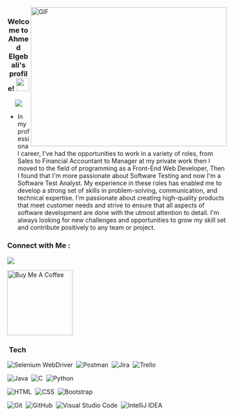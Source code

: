 <img align="right" alt="GIF" src="https://github.com/abhisheknaiidu/abhisheknaiidu/blob/master/code.gif?raw=true" width="450" height="320" />

<h3 align="center">
  Welcome to Ahmed Elgebali's profile!
  <img src="https://media.giphy.com/media/hvRJCLFzcasrR4ia7z/giphy.gif" width="30">
</h3>

<!-- Typing SVG by DenverCoder1 - https://github.com/DenverCoder1/readme-typing-svg -->
<p align="center">
  <a href="https://github.com/DenverCoder1/readme-typing-svg"><img src="https://readme-typing-svg.herokuapp.com/?lines=Software-Test-Automation;Passionate-About-Technology;Very-Ambitious;Always%20learning%20new%20things&font=Fira%20Code&center=true&width=440&height=45&color=f75c7e&vCenter=true&size=22"></a>
</p> 

- In my professional career, I've had the opportunities to work in a variety of roles, from Sales to Financial Accountant to Manager at my private work then I moved to the field of programming as a  Front-End Web Developer, Then I found that I'm more passionate about Software Testing and now I'm a Software Test Analyst.
My experience in these roles has enabled me to develop a strong set of skills in problem-solving, communication, and technical expertise. 
I'm passionate about creating high-quality products that meet customer needs and strive to ensure that all aspects of software development are done with the utmost attention to detail. 
I'm always looking for new challenges and opportunities to grow my skill set and contribute positively to any team or project.

### Connect with Me :

<a href="https://linkedin.com/in/ahmedelgebali/" target="_blank"><img src="https://img.shields.io/badge/-Ahmed%20Elgebali-0077B5?style=for-the-badge&logo=Linkedin&logoColor=white"/></a>

<a href="https://www.buymeacoffee.com/ahmedelgebali" target="_blank"><img src="https://cdn.buymeacoffee.com/buttons/v2/default-red.png" alt="Buy Me A Coffee" width="150" ></a>


###  &nbsp;Tech 
![Selenium WebDriver](https://img.shields.io/badge/-Selenium-05122A?style=flat&logo=selenium)&nbsp;
![Postman](https://img.shields.io/badge/-Postman-05122A?style=flat&logo=postman&logoColor=1572B6)&nbsp;
![Jira](https://img.shields.io/badge/-Jira-05122A?style=flat&logo=jira&logoColor=1572B6)&nbsp;
![Trello](https://img.shields.io/badge/-Trello-05122A?style=flat&logo=trello&logoColor=1572B6)&nbsp;

![Java](https://img.shields.io/badge/-Java-05122A?style=flat&logo=java)&nbsp;
![C](https://img.shields.io/badge/-C-05122A?style=flat&logo=c)&nbsp;
![Python](https://img.shields.io/badge/-Python%20-05122A?style=flat&logo=python)&nbsp;

![HTML](https://img.shields.io/badge/-HTML-05122A?style=flat&logo=HTML5)&nbsp;
![CSS](https://img.shields.io/badge/-CSS-05122A?style=flat&logo=CSS3&logoColor=1572B6)&nbsp;
![Bootstrap](https://img.shields.io/badge/-Bootstrap-05122A?style=flat&logo=bootstrap&logoColor=563D7C)&nbsp;

![Git](https://img.shields.io/badge/-Git-05122A?style=flat&logo=git)&nbsp;
![GitHub](https://img.shields.io/badge/-GitHub-05122A?style=flat&logo=github)&nbsp;
![Visual Studio Code](https://img.shields.io/badge/-Visual%20Studio%20Code-05122A?style=flat&logo=visual-studio-code&logoColor=007ACC)&nbsp;
![IntelliJ IDEA](https://img.shields.io/badge/-IntelliJ-05122A?style=flat&logo=IntelliJ-idea&logoColor=007ACC)&nbsp;


